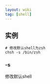 ```yaml
---
layout: wiki
tag: [shell]
---
```


## 实例

```shell
# 修改默认shell为zsh
chsh -s /bin/zsh
```

### -s

修改默认shell

